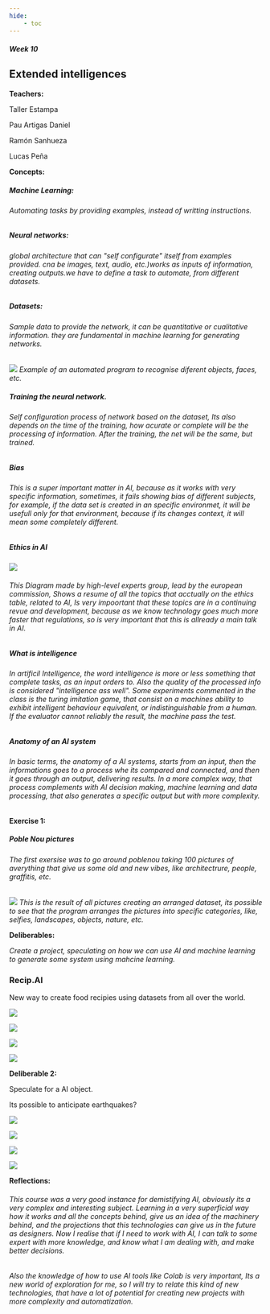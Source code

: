 ```yaml
---
hide:
    - toc
---
```


##### Week 10


## Extended intelligences


**Teachers:**

Taller Estampa

Pau Artigas
Daniel

Ramón Sanhueza

Lucas Peña

**Concepts:**

##### Machine Learning: 

###### Automating tasks by providing examples, instead of writting instructions.

##### Neural networks: 

###### global architecture that can "self configurate" itself from examples provided. cna be images, text, audio, etc.)works as inputs of information, creating outputs.we have to define a task to automate, from different datasets.

##### Datasets: 

###### Sample data to provide the network, it can be quantitative or cualitative information. they are fundamental in machine learning for generating networks.


![](../images/EI-01.png)
*Example of an automated program to recognise diferent objects, faces, etc.*


##### Training the neural network.

###### Self configuration process of network based on the dataset, Its also depends on the time of the training, how acurate or complete will be the processing of information. After the training, the net will be the same, but trained.

##### Bias

###### This is a super important matter in AI, because as it works with very specific information, sometimes, it fails showing bias of different subjects, for example, if the data set is created in an specific environmet, it will be usefull only for that environment, because if its changes context, it will mean some completely different.


##### Ethics in AI

![](../images/EI-11.png)

###### This Diagram made by high-level experts group, lead by the european commission, Shows a resume of all the topics that acctually on the ethics table, related to AI, Is very impoortant that these topics are in a continuing revue and development, because as we know technology goes much more faster that regulations, so is very important that this is allready a main talk in AI.

##### What is intelligence

###### In artificil Intelligence, the word intelligence is more or less something that complete tasks, as an input orders to. Also the quality of the processed info is considered "intelligence ass well". Some experiments commented in the class is the turing imitation game, that consist on a machines ability to exhibit intelligent behaviour equivalent, or indistinguishable from a human. If the evaluator cannot reliably the result, the machine pass the test.

##### Anatomy of an AI system

###### In basic terms, the anatomy of a AI systems, starts from an input, then the informations goes to a process whe its compared and connected, and then it goes through an output, delivering results. In a more complex way, that process complements with AI decision making, machine learning and data processing, that also generates a specific output but with more complexity.

**Exercise 1:**


##### Poble Nou pictures

###### The first exersise was to go around poblenou taking 100 pictures of averything that give us some old and new vibes, like architectrure, people, graffitis, etc.


![](../images/EI-07.png)
*This is the result of all pictures creating an arranged dataset, its possible to see that the program arranges the pictures into specific categories, like, selfies, landscapes, objects, nature, etc.*

**Deliberables:**

*Create a project, speculating on how we can use AI and machine learning to generate some system using mahcine learning.*

### Recip.AI

New way to create food recipies using datasets from all over the world.

![](../images/EI-08.png)

![](../images/EI-09.png)

![](../images/EI-10.png)

![](../images/EI-02.png)

**Deliberable 2:**

Speculate for a AI object.

Its possible to anticipate earthquakes?

![](../images/EI-04.png)


![](../images/EI-05.png)


![](../images/EI-06.png)

![](../images/EI-03.png)

**Reflections:**

###### This course was a very good instance for demistifying AI, obviously its a very complex and interesting subject. Learning in a very superficial way how it works and all the concepts behind, give us an idea of the machinery behind, and the projections that this technologies can give us in the future as designers. Now I realise that if I need to work with AI, I can talk to some expert with more knowledge, and know what I am dealing with, and make better decisions.

###### Also the knowledge of how to use AI tools like Colab is very important, Its a new world of exploration for me, so I will try to relate this kind of new technologies, that have a lot of potential for creating new projects with more complexity and automatization.
































